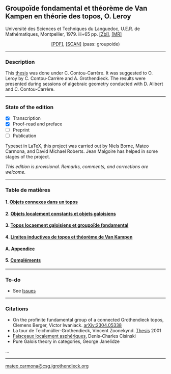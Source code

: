 ## Groupoïde fondamental et théorème de Van Kampen en théorie des topos, O. Leroy

Université des Sciences et Techniques du Languedoc, U.E.R. de Mathématiques, Montpellier, 1979. iii+65 pp. <a href="https://zbmath.org/?q=an:0511.18002" target="_blank">[Zbl]</a>, <a href="https://mathscinet.ams.org/mathscinet-getitem?mr=587312" target="_blank">[MR]</a>

<p align="center">
  <a href="https://github.com/carmonamateo/leroy/raw/main/leroy.pdf" target="_blank">[PDF]</a>, <a href="https://plmbox.math.cnrs.fr/f/7ffa366379144dd4bacc/?dl=1" target="_blank">[SCAN]</a> (pass: groupoide)
</p>

---

### Description

This [thesis](https://www.genealogy.math.ndsu.nodak.edu/id.php?id=90399) was done under C. Contou-Carrère. It was suggested to O. Leroy by C. Contou-Carrère and A. Grothendieck.
The results were presented during sessions of algebraic geometry conducted with D. Alibert and C. Contou-Carrère. <br>


---

### State of the edition
- [x] Transcription
- [x] Proof-read and preface
- [ ] Preprint
- [ ] Publication

Typeset in LaTeX, this project was carried out by Niels Borne, Mateo Carmona, and David Michael Roberts. Jean Malgoire has helped in some stages of the project.

_This edition is provisional. Remarks, comments, and corrections are welcome._

---

### Table de matières
      
#### 1. [Objets connexes dans un topos](https://github.com/carmonamateo/leroy/blob/main/chapters/1.tex)

#### 2. [Objets localement constants et objets galoisiens](https://github.com/carmonamateo/leroy/blob/main/chapters/2.tex)

#### 3. [Topos locaement galoisiens et groupoïde fondamental](https://github.com/carmonamateo/leroy/blob/main/chapters/3.tex)

#### 4. [Limites inductives de topos et théorème de Van Kampen](https://github.com/carmonamateo/leroy/blob/main/chapters/4.tex)

#### A. [Appendice](https://github.com/carmonamateo/leroy/blob/main/chapters/app.tex)

#### 5. [Compléments](https://github.com/carmonamateo/leroy/blob/main/chapters/5.tex)

---

### To-do

- See [Issues](https://github.com/carmonamateo/leroy/issues)

---

### Citations

- On the profinite fundamental group of a connected Grothendieck topos, Clemens Berger, Victor Iwaniack. [arXiv:2304.05338](https://arxiv.org/abs/2304.05338)
- La tour de Teichmüller-Grothendieck, Vincent Zoonekynd. [Thesis](http://zoonek.free.fr/Ecrits/) 2001
- [Faisceaux localement asphériques](https://cisinski.app.uni-regensburg.de/mtest2.pdf), Denis-Charles Cisinski
- Pure Galois theory in categories, George Janelidze

...

---

mateo.carmona@csg.igrothendieck.org

